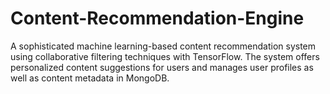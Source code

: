 # Content-Recommendation-Engine
A sophisticated machine learning-based content recommendation system using collaborative filtering techniques with TensorFlow. The system offers personalized content suggestions for users and manages user profiles as well as content metadata in MongoDB.
